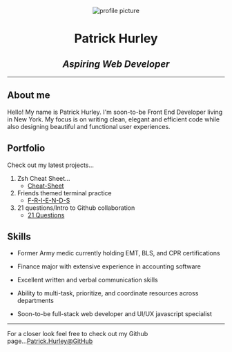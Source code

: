 <div style="text-align: center">

![profile picture](https://avatars1.githubusercontent.com/u/59891266?s=400&u=0eabf61ee4dbe4aa1c54bf3fc192e6b10dae54e2&v=4)

 # **Patrick Hurley**
## ***Aspiring Web Developer***
---
</div>

**About me**
---
Hello! My name is Patrick Hurley. I'm soon-to-be Front End Developer living in New York. My focus is on writing clean, elegant and efficient code while also designing beautiful and functional user experiences. 

**Portfolio**
---

Check out my latest projects...  
1. Zsh Cheat Sheet... 
   * [Cheat-Sheet](https://github.com/hurl2526/terminal-cheat-sheet)
2. Friends themed terminal practice
   * [F-R-I-E-N-D-S](https://github.com/hurl2526/friends-terminal-practice)
3. 21 questions/Intro to Github collaboration
   * [21 Questions](https://github.com/mpassade-CI/push-pull-project)
   

**Skills**
---
* Former Army medic currently holding EMT, BLS, and CPR certifications
  
* Finance major with extensive experience in accounting software 
* Excellent written and verbal communication skills
* Ability to multi-task, prioritize, and coordinate resources across departments
* Soon-to-be full-stack web developer and UI/UX javascript specialist
---


For a closer look feel free to check out my Github page...[Patrick.Hurley@GitHub](https://github.com/hurl2526)
